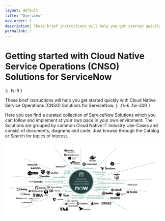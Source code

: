 ```yaml
---
layout: default
title: "Overview"
nav_order: 1
description: These brief instructions will help you get started quickly with Cloud Native Service Operations (CNSO) Solutions for ServiceNow.
permalink: /
---
```


# Getting started with Cloud Native Service Operations (CNSO) Solutions for ServiceNow
{: .fs-9 }

These brief instructions will help you get started quickly with Cloud Native Service Operations (CNSO) Solutions for ServiceNow.
{: .fs-6 .fw-300 }

Here you can find a curated collection of ServiceNow Solutions which you can follow and implement at your own pace in your own enviroment. The Solutions are grouped by common Cloud Native IT   Industry Use-Cases and consist of documents, diagrams and code. Just browse through the Catalog or Search for topics of interest.

![Reference Architecture](/assets/images/cloud_native_servicenow.png)